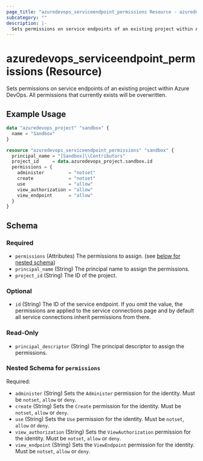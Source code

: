 ```yaml
---
page_title: "azuredevops_serviceendpoint_permissions Resource - azuredevops"
subcategory: ""
description: |-
  Sets permissions on service endpoints of an existing project within Azure DevOps. All permissions that currently exists will be overwritten.
---
```


# azuredevops_serviceendpoint_permissions (Resource)

Sets permissions on service endpoints of an existing project within Azure DevOps. All permissions that currently exists will be overwritten.

## Example Usage

```terraform
data "azuredevops_project" "sandbox" {
  name = "Sandbox"
}

resource "azuredevops_serviceendpoint_permissions" "sandbox" {
  principal_name = "[Sandbox]\\Contributors"
  project_id     = data.azuredevops_project.sandbox.id
  permissions = {
    administer         = "notset"
    create             = "notset"
    use                = "allow"
    view_authorization = "allow"
    view_endpoint      = "allow"
  }
}
```

<!-- schema generated by tfplugindocs -->
## Schema

### Required

- `permissions` (Attributes) The permissions to assign. (see [below for nested schema](#nestedatt--permissions))
- `principal_name` (String) The principal name to assign the permissions.
- `project_id` (String) The ID of the project.

### Optional

- `id` (String) The ID of the service endpoint. If you omit the value, the permissions are applied to the service connections page and by default all service connections inherit permissions from there.

### Read-Only

- `principal_descriptor` (String) The principal descriptor to assign the permissions.

<a id="nestedatt--permissions"></a>
### Nested Schema for `permissions`

Required:

- `administer` (String) Sets the `Administer` permission for the identity. Must be `notset`, `allow` or `deny`.
- `create` (String) Sets the `Create` permission for the identity. Must be `notset`, `allow` or `deny`.
- `use` (String) Sets the `Use` permission for the identity. Must be `notset`, `allow` or `deny`.
- `view_authorization` (String) Sets the `ViewAuthorization` permission for the identity. Must be `notset`, `allow` or `deny`.
- `view_endpoint` (String) Sets the `ViewEndpoint` permission for the identity. Must be `notset`, `allow` or `deny`.
